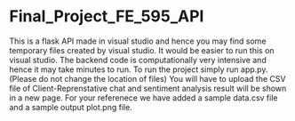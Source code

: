 # Final_Project_FE_595_API
This is a flask API made in visual studio and hence you may find some temporary files created by visual studio.
It would be easier to run this on visual studio.
The backend code is computationally very intensive and hence it may take minutes to run.
To run the project simply run app.py.(Please do not change the location of files)
You will have to upload the CSV file of Client-Reprenstative chat and sentiment analysis result will be shown in a new page.
For your referenece we have added a sample data.csv file and a sample output plot.png file.
